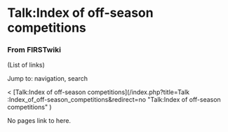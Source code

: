 # Talk:Index of off-season competitions

### From FIRSTwiki

(List of links)

Jump to: navigation, search

&lt; [Talk:Index of off-season competitions](/index.php?title=Talk
:Index_of_off-season_competitions&redirect=no "Talk:Index of off-season
competitions" )  

No pages link to here.

